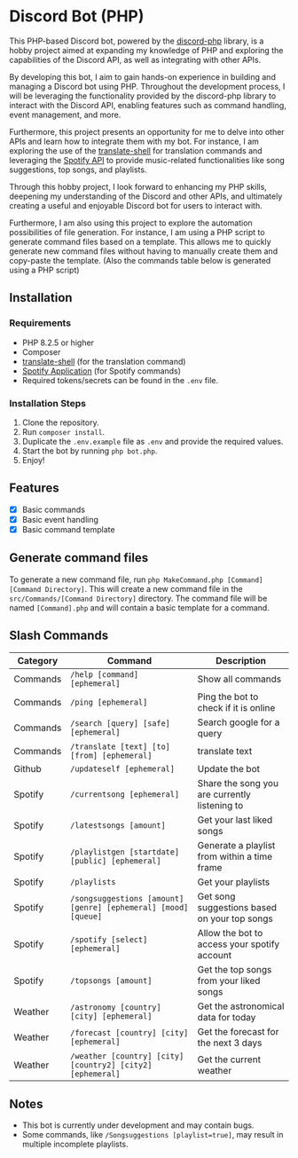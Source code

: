 # Discord Bot (PHP)

This PHP-based Discord bot, powered by the [discord-php](https://github.com/discord-php/DiscordPHP) library, is a hobby project aimed at expanding my knowledge of PHP and exploring the capabilities of the Discord API, as well as integrating with other APIs.

By developing this bot, I aim to gain hands-on experience in building and managing a Discord bot using PHP. Throughout the development process, I will be leveraging the functionality provided by the discord-php library to interact with the Discord API, enabling features such as command handling, event management, and more.

Furthermore, this project presents an opportunity for me to delve into other APIs and learn how to integrate them with my bot. For instance, I am exploring the use of the [translate-shell](https://github.com/soimort/translate-shell) for translation commands and leveraging the [Spotify API](https://developer.spotify.com/documentation/web-api) to provide music-related functionalities like song suggestions, top songs, and playlists.

Through this hobby project, I look forward to enhancing my PHP skills, deepening my understanding of the Discord and other APIs, and ultimately creating a useful and enjoyable Discord bot for users to interact with.

Furthermore, I am also using this project to explore the automation possibilities of file generation. For instance, I am using a PHP script to generate command files based on a template. This allows me to quickly generate new command files without having to manually create them and copy-paste the template. (Also the commands table below is generated using a PHP script)


## Installation

### Requirements

- PHP 8.2.5 or higher
- Composer
- [translate-shell](https://github.com/soimort/translate-shell) (for the translation command)
- [Spotify Application](https://developer.spotify.com/dashboard/applications) (for Spotify commands)
- Required tokens/secrets can be found in the `.env` file.

### Installation Steps

1. Clone the repository.
2. Run `composer install`.
3. Duplicate the `.env.example` file as `.env` and provide the required values.
4. Start the bot by running `php bot.php`.
5. Enjoy!


## Features

- [x] Basic commands
- [x] Basic event handling
- [x] Basic command template

## Generate command files

To generate a new command file, run `php MakeCommand.php [Command] [Command Directory]`. This will create a new command file in the `src/Commands/[Command Directory]` directory. The command file will be named `[Command].php` and will contain a basic template for a command.
## Slash Commands

| Category         | Command                                        | Description                                                                |
|------------------|------------------------------------------------|----------------------------------------------------------------------------|
| Commands   | `/help [command] [ephemeral]`                       | Show all commands                                 |
| Commands   | `/ping [ephemeral]`                       | Ping the bot to check if it is online                                 |
| Commands   | `/search [query] [safe] [ephemeral]`                       | Search google for a query                                 |
| Commands   | `/translate [text] [to] [from] [ephemeral]`                       | translate text                                 |
| Github   | `/updateself [ephemeral]`                       | Update the bot                                 |
| Spotify   | `/currentsong [ephemeral]`                       | Share the song you are currently listening to                                 |
| Spotify   | `/latestsongs [amount]`                       | Get your last liked songs                                 |
| Spotify   | `/playlistgen [startdate] [public] [ephemeral]`                       | Generate a playlist from within a time frame                                 |
| Spotify   | `/playlists `                       | Get your playlists                                 |
| Spotify   | `/songsuggestions [amount] [genre] [ephemeral] [mood] [queue]`                       | Get song suggestions based on your top songs                                 |
| Spotify   | `/spotify [select] [ephemeral]`                       | Allow the bot to access your spotify account                                 |
| Spotify   | `/topsongs [amount]`                       | Get the top songs from your liked songs                                 |
| Weather   | `/astronomy [country] [city] [ephemeral]`                       | Get the astronomical data for today                                 |
| Weather   | `/forecast [country] [city] [ephemeral]`                       | Get the forecast for the next 3 days                                 |
| Weather   | `/weather [country] [city] [country2] [city2] [ephemeral]`                       | Get the current weather                                 |
## Notes

- This bot is currently under development and may contain bugs.
- Some commands, like `/Songsuggestions [playlist=true]`, may result in multiple incomplete playlists.